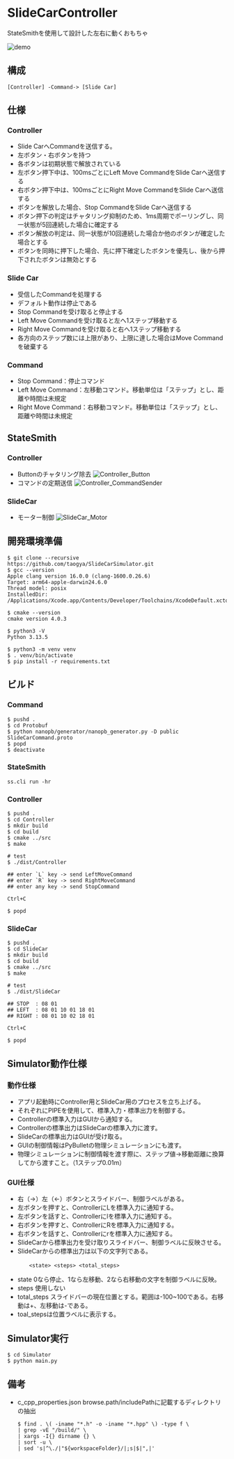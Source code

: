 # SlideCarController
StateSmithを使用して設計した左右に動くおもちゃ

![demo](/resources/demo.gif)

## 構成
```
[Controller] -Command-> [Slide Car]
```

## 仕様
### Controller
- Slide CarへCommandを送信する。
- 左ボタン・右ボタンを持つ
- 各ボタンは初期状態で解放されている
- 左ボタン押下中は、100msごとにLeft Move CommandをSlide Carへ送信する
- 右ボタン押下中は、100msごとにRight Move CommandをSlide Carへ送信する
- ボタンを解放した場合、Stop CommandをSlide Carへ送信する
- ボタン押下の判定はチャタリング抑制のため、1ms周期でポーリングし、同一状態が5回連続した場合に確定する
- ボタン解放の判定は、同一状態が10回連続した場合か他のボタンが確定した場合とする
- ボタンを同時に押下した場合、先に押下確定したボタンを優先し、後から押下されたボタンは無効とする

### Slide Car
- 受信したCommandを処理する
- デフォルト動作は停止である
- Stop Commandを受け取ると停止する
- Left Move Commandを受け取ると左へ1ステップ移動する
- Right Move Commandを受け取ると右へ1ステップ移動する
- 各方向のステップ数には上限があり、上限に達した場合はMove Commandを破棄する

### Command
- Stop Command：停止コマンド
- Left Move Command：左移動コマンド。移動単位は「ステップ」とし、距離や時間は未規定
- Right Move Command：右移動コマンド。移動単位は「ステップ」とし、距離や時間は未規定

## StateSmith
### Controller
- Buttonのチャタリング除去
![Controller_Button](/Controller/out/src/Button/private/Button/Button.png)
- コマンドの定期送信
![Controller_CommandSender](/Controller/out/src/CommandSender/private/CommandSender/CommandSender.png)

### SlideCar
- モーター制御
![SlideCar_Motor](/SlideCar/out/src/Motor/private/Motor/Motor.png)


## 開発環境準備
```
$ git clone --recursive https://github.com/taogya/SlideCarSimulator.git
$ gcc --version
Apple clang version 16.0.0 (clang-1600.0.26.6)
Target: arm64-apple-darwin24.6.0
Thread model: posix
InstalledDir: /Applications/Xcode.app/Contents/Developer/Toolchains/XcodeDefault.xctoolchain/usr/bin

$ cmake --version
cmake version 4.0.3

$ python3 -V
Python 3.13.5

$ python3 -m venv venv
$ . venv/bin/activate
$ pip install -r requirements.txt
```

## ビルド
### Command
```
$ pushd .
$ cd Protobuf
$ python nanopb/generator/nanopb_generator.py -D public SlideCarCommand.proto
$ popd
$ deactivate
```

### StateSmith
```
ss.cli run -hr
```

### Controller
```
$ pushd .
$ cd Controller
$ mkdir build
$ cd build
$ cmake ../src
$ make

# test
$ ./dist/Controller

## enter `L` key -> send LeftMoveCommand
## enter `R` key -> send RightMoveCommand
## enter any key -> send StopCommand

Ctrl+C

$ popd
```

### SlideCar
```
$ pushd .
$ cd SlideCar
$ mkdir build
$ cd build
$ cmake ../src
$ make

# test
$ ./dist/SlideCar

## STOP  : 08 01
## LEFT  : 08 01 10 01 18 01
## RIGHT : 08 01 10 02 18 01

Ctrl+C

$ popd
```

## Simulator動作仕様
### 動作仕様
- アプリ起動時にController用とSlideCar用のプロセスを立ち上げる。
- それぞれにPIPEを使用して、標準入力・標準出力を制御する。
- Controllerの標準入力はGUIから通知する。
- Controllerの標準出力はSlideCarの標準入力に渡す。
- SlideCarの標準出力はGUIが受け取る。
- GUIの制御情報はPyBulletの物理シミュレーションにも渡す。
- 物理シミュレーションに制御情報を渡す際に、ステップ値→移動距離に換算してから渡すこと。（1ステップ0.01m）

### GUI仕様
- 右（->）左（<-）ボタンとスライドバー、制御ラベルがある。
- 左ボタンを押すと、ControllerにLを標準入力に通知する。
- 左ボタンを話すと、Controllerにlを標準入力に通知する。
- 右ボタンを押すと、ControllerにRを標準入力に通知する。
- 右ボタンを話すと、Controllerにrを標準入力に通知する。
- SlideCarから標準出力を受け取りスライドバー、制御ラベルに反映させる。
- SlideCarからの標準出力は以下の文字列である。
    ```
    　  <state> <steps> <total_steps>
    ```
- state 0なら停止、1なら左移動、2なら右移動の文字を制御ラベルに反映。
- steps 使用しない
- total_steps スライドバーの現在位置とする。範囲は-100~100である。右移動は+、左移動は-である。
- toal_stepsは位置ラベルに表示する。

## Simulator実行
```
$ cd Simulator
$ python main.py
```

## 備考
- c_cpp_properties.json browse.path/includePathに記載するディレクトリの抽出
    ```
    $ find . \( -iname "*.h" -o -iname "*.hpp" \) -type f \
    | grep -vE "/build/" \
    | xargs -I{} dirname {} \
    | sort -u \
    | sed 's|^\./|"${workspaceFolder}/|;s|$|",|'
    ```
